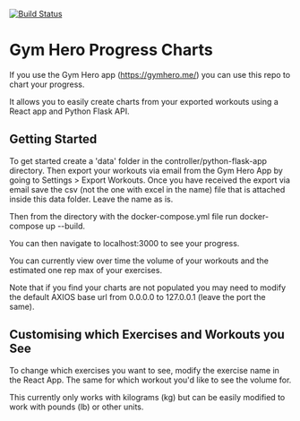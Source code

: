 [![Build Status](https://travis-ci.org/MikeMcGarry/gym_hero.svg?branch=master)](https://travis-ci.org/MikeMcGarry/gym_hero)

# Gym Hero Progress Charts

If you use the Gym Hero app (https://gymhero.me/) you can use this repo to chart your progress. 

It allows you to easily create charts from your exported workouts using a React app and Python Flask API.


## Getting Started

To get started create a 'data' folder in the controller/python-flask-app directory. Then export your workouts via email from the Gym Hero App by going to Settings > Export Workouts. Once you have received the export via email save the csv (not the one with excel in the name) file that is attached inside this data folder. Leave the name as is. 

Then from the directory with the docker-compose.yml file run docker-compose up --build. 

You can then navigate to localhost:3000 to see your progress.

You can currently view over time the volume of your workouts and the estimated one rep max of your exercises.

Note that if you find your charts are not populated you may need to modify the default AXIOS base url from 0.0.0.0 to 127.0.0.1 (leave the port the same).


## Customising which Exercises and Workouts you See

To change which exercises you want to see, modify the exercise name in the React App. The same for which workout you'd like to see the volume for.

This currently only works with kilograms (kg) but can be easily modified to work with pounds (lb) or other units.


